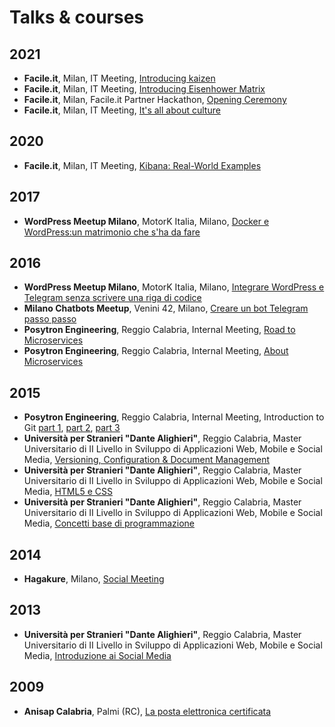 # Talks & courses

## 2021

* **Facile.it**, Milan, IT Meeting, [Introducing kaizen](https://www.slideshare.net/parallelit/introducing-kaizen)
* **Facile.it**, Milan, IT Meeting, [Introducing Eisenhower Matrix](https://www.slideshare.net/parallelit/introducing-eisenhower-matrix)
* **Facile.it**, Milan, Facile.it Partner Hackathon, [Opening Ceremony](https://www.slideshare.net/parallelit/facileit-partner-hackathon-kickoff-249341159)
* **Facile.it**, Milan, IT Meeting, [It's all about culture](https://www.slideshare.net/parallelit/its-all-about-culture)

## 2020

* **Facile.it**, Milan, IT Meeting, [Kibana: Real-World Examples](https://www.slideshare.net/parallelit/kibana-realworld-examples)

## 2017

* **WordPress Meetup Milano**, MotorK Italia, Milano, [Docker e WordPress:un matrimonio che s'ha da fare](https://github.com/salvatorecordiano/talks/tree/master/slide/2017/20170221_WordPress_Meetup_Milano)

## 2016

* **WordPress Meetup Milano**, MotorK Italia, Milano, [Integrare WordPress e Telegram senza scrivere una riga di codice](https://github.com/salvatorecordiano/talks/tree/master/slide/2016/20161011_WordPress_Meetup_Milano)
* **Milano Chatbots Meetup**, Venini 42, Milano, [Creare un bot Telegram passo passo](https://github.com/salvatorecordiano/talks/tree/master/slide/2016/20160929_Milano_Chatbots_Meetup)
* **Posytron Engineering**, Reggio Calabria, Internal Meeting, [Road to Microservices](https://www.slideshare.net/parallelit/road-to-microservices)
* **Posytron Engineering**, Reggio Calabria, Internal Meeting, [About Microservices](https://www.slideshare.net/parallelit/about-microservices)

## 2015

* **Posytron Engineering**, Reggio Calabria, Internal Meeting, Introduction to Git [part 1](https://www.slideshare.net/parallelit/introduction-to-git-54336323), [part 2](https://www.slideshare.net/parallelit/introduction-to-git-part-2), [part 3](https://www.slideshare.net/parallelit/introduction-to-git-part-3)
* **Università per Stranieri "Dante Alighieri"**, Reggio Calabria, Master Universitario di II Livello in Sviluppo di Applicazioni Web, Mobile e Social Media, [Versioning, Configuration & Document Management](https://www.slideshare.net/parallelit/corso-di-version-configuration-document-management)
* **Università per Stranieri "Dante Alighieri"**, Reggio Calabria, Master Universitario di II Livello in Sviluppo di Applicazioni Web, Mobile e Social Media, [HTML5 e CSS](https://www.slideshare.net/parallelit/ma-sem-html5ecssreduced)
* **Università per Stranieri "Dante Alighieri"**, Reggio Calabria, Master Universitario di II Livello in Sviluppo di Applicazioni Web, Mobile e Social Media, [Concetti base di programmazione](https://www.slideshare.net/parallelit/corso-di-concetti-base-di-programmazione)

## 2014

* **Hagakure**, Milano, [Social Meeting](https://www.slideshare.net/parallelit/social-meeting)

## 2013

* **Università per Stranieri "Dante Alighieri"**, Reggio Calabria, Master Universitario di II Livello in Sviluppo di Applicazioni Web, Mobile e Social Media, [Introduzione ai Social Media](https://www.slideshare.net/parallelit/introduzione-ai-social-media-67545124)

## 2009

* **Anisap Calabria**, Palmi (RC), [La posta elettronica certificata](https://www.slideshare.net/parallelit/la-posta-elettronica-certificata-pec)
